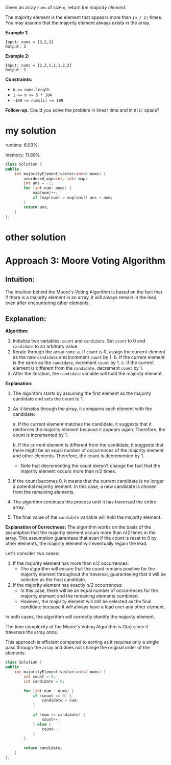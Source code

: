 Given an array `nums` of size `n`, return *the majority element*.

The majority element is the element that appears more than `⌊n / 2⌋` times. You may assume that the majority element always exists in the array.

 

**Example 1:**

```
Input: nums = [3,2,3]
Output: 3
```

**Example 2:**

```
Input: nums = [2,2,1,1,1,2,2]
Output: 2
```

 

**Constraints:**

- `n == nums.length`
- `1 <= n <= 5 * 104`
- `-109 <= nums[i] <= 109`

 

**Follow-up:** Could you solve the problem in linear time and in `O(1)` space?



# my solution

runtime: 6.03%

memory: 11.89%

```cpp
class Solution {
public:
    int majorityElement(vector<int>& nums) {
        unordered_map<int, int> map;
        int ans = -1;
        for (int num: nums) {
            map[num]++;
            if (map[num] > map[ans]) ans = num;
        }
        return ans;
    }
};
```

# other solution

# Approach 3: Moore Voting Algorithm

## Intuition:

The intuition behind the Moore's Voting Algorithm is based on the fact that if there is a majority element in an array, it will always remain in the lead, even after encountering other elements.

## Explanation:

**Algorithm:**

1. Initialize two variables: `count` and `candidate`. Set `count` to 0 and `candidate` to an arbitrary value.
2. Iterate through the array `nums`:
   a. If `count` is 0, assign the current element as the new `candidate` and increment `count` by 1.
   b. If the current element is the same as the `candidate`, increment `count` by 1.
   c. If the current element is different from the `candidate`, decrement `count` by 1.
3. After the iteration, the `candidate` variable will hold the majority element.

**Explanation:**

1. The algorithm starts by assuming the first element as the majority candidate and sets the count to 1.

2. As it iterates through the array, it compares each element with the candidate:

   a. If the current element matches the candidate, it suggests that it reinforces the majority element because it appears again. Therefore, the count is incremented by 1.

   b. If the current element is different from the candidate, it suggests that there might be an equal number of occurrences of the majority element and other elements. Therefore, the count is decremented by 1.

   - Note that decrementing the count doesn't change the fact that the majority element occurs more than n/2 times.

3. If the count becomes 0, it means that the current candidate is no longer a potential majority element. In this case, a new candidate is chosen from the remaining elements.

4. The algorithm continues this process until it has traversed the entire array.

5. The final value of the `candidate` variable will hold the majority element.

**Explanation of Correctness:**
The algorithm works on the basis of the assumption that the majority element occurs more than n/2 times in the array. This assumption guarantees that even if the count is reset to 0 by other elements, the majority element will eventually regain the lead.

Let's consider two cases:

1. If the majority element has more than n/2 occurrences:
   - The algorithm will ensure that the count remains positive for the majority element throughout the traversal, guaranteeing that it will be selected as the final candidate.
2. If the majority element has exactly n/2 occurrences:
   - In this case, there will be an equal number of occurrences for the majority element and the remaining elements combined.
   - However, the majority element will still be selected as the final candidate because it will always have a lead over any other element.

In both cases, the algorithm will correctly identify the majority element.

The time complexity of the Moore's Voting Algorithm is O(n) since it traverses the array once.

This approach is efficient compared to sorting as it requires only a single pass through the array and does not change the original order of the elements.

```cpp
class Solution {
public:
    int majorityElement(vector<int>& nums) {
        int count = 0;
        int candidate = 0;
        
        for (int num : nums) {
            if (count == 0) {
                candidate = num;
            }
            
            if (num == candidate) {
                count++;
            } else {
                count--;
            }
        }
        
        return candidate;
    }
};
```